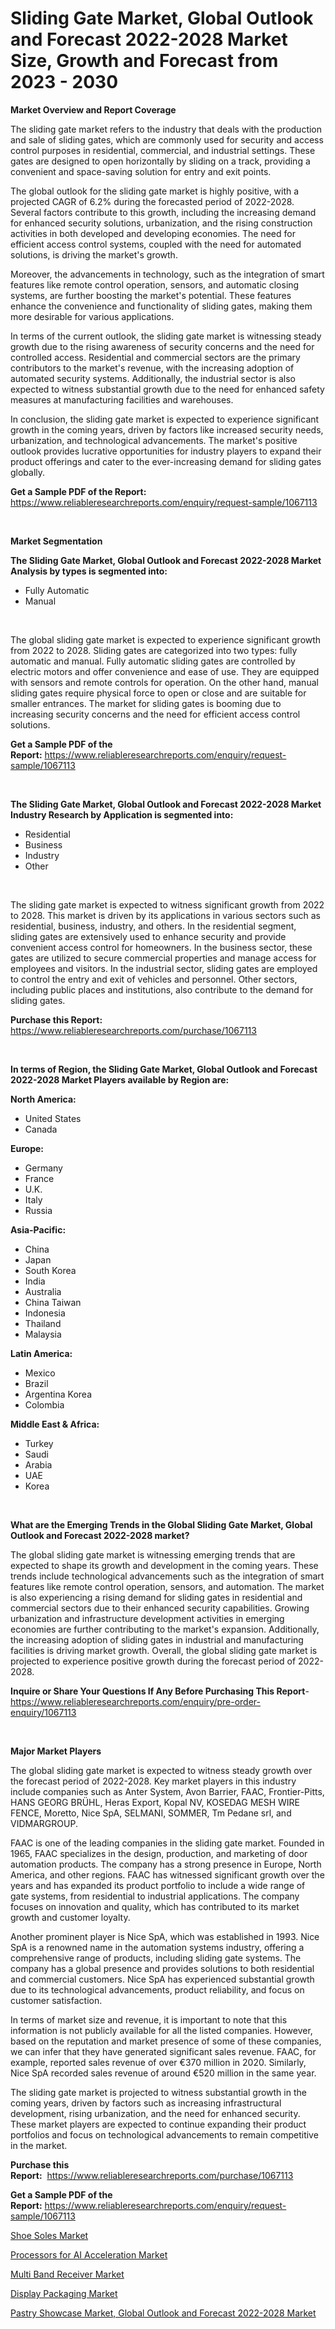 <p><h1>Sliding Gate Market, Global Outlook and Forecast 2022-2028 Market Size, Growth and Forecast from 2023 - 2030</h1></p><p><strong>Market Overview and Report Coverage</strong></p>
<p><p>The sliding gate market refers to the industry that deals with the production and sale of sliding gates, which are commonly used for security and access control purposes in residential, commercial, and industrial settings. These gates are designed to open horizontally by sliding on a track, providing a convenient and space-saving solution for entry and exit points.</p><p>The global outlook for the sliding gate market is highly positive, with a projected CAGR of 6.2% during the forecasted period of 2022-2028. Several factors contribute to this growth, including the increasing demand for enhanced security solutions, urbanization, and the rising construction activities in both developed and developing economies. The need for efficient access control systems, coupled with the need for automated solutions, is driving the market's growth.</p><p>Moreover, the advancements in technology, such as the integration of smart features like remote control operation, sensors, and automatic closing systems, are further boosting the market's potential. These features enhance the convenience and functionality of sliding gates, making them more desirable for various applications.</p><p>In terms of the current outlook, the sliding gate market is witnessing steady growth due to the rising awareness of security concerns and the need for controlled access. Residential and commercial sectors are the primary contributors to the market's revenue, with the increasing adoption of automated security systems. Additionally, the industrial sector is also expected to witness substantial growth due to the need for enhanced safety measures at manufacturing facilities and warehouses.</p><p>In conclusion, the sliding gate market is expected to experience significant growth in the coming years, driven by factors like increased security needs, urbanization, and technological advancements. The market's positive outlook provides lucrative opportunities for industry players to expand their product offerings and cater to the ever-increasing demand for sliding gates globally.</p></p>
<p><strong>Get a Sample PDF of the Report:</strong> <a href="https://www.reliableresearchreports.com/enquiry/request-sample/1067113">https://www.reliableresearchreports.com/enquiry/request-sample/1067113</a></p>
<p>&nbsp;</p>
<p><strong>Market Segmentation</strong></p>
<p><strong>The Sliding Gate Market, Global Outlook and Forecast 2022-2028 Market Analysis by types is segmented into:</strong></p>
<p><ul><li>Fully Automatic</li><li>Manual</li></ul></p>
<p>&nbsp;</p>
<p><p>The global sliding gate market is expected to experience significant growth from 2022 to 2028. Sliding gates are categorized into two types: fully automatic and manual. Fully automatic sliding gates are controlled by electric motors and offer convenience and ease of use. They are equipped with sensors and remote controls for operation. On the other hand, manual sliding gates require physical force to open or close and are suitable for smaller entrances. The market for sliding gates is booming due to increasing security concerns and the need for efficient access control solutions.</p></p>
<p><strong>Get a Sample PDF of the Report:</strong>&nbsp;<a href="https://www.reliableresearchreports.com/enquiry/request-sample/1067113">https://www.reliableresearchreports.com/enquiry/request-sample/1067113</a></p>
<p>&nbsp;</p>
<p><strong>The Sliding Gate Market, Global Outlook and Forecast 2022-2028 Market Industry Research by Application is segmented into:</strong></p>
<p><ul><li>Residential</li><li>Business</li><li>Industry</li><li>Other</li></ul></p>
<p>&nbsp;</p>
<p><p>The sliding gate market is expected to witness significant growth from 2022 to 2028. This market is driven by its applications in various sectors such as residential, business, industry, and others. In the residential segment, sliding gates are extensively used to enhance security and provide convenient access control for homeowners. In the business sector, these gates are utilized to secure commercial properties and manage access for employees and visitors. In the industrial sector, sliding gates are employed to control the entry and exit of vehicles and personnel. Other sectors, including public places and institutions, also contribute to the demand for sliding gates.</p></p>
<p><strong>Purchase this Report:</strong>&nbsp; <a href="https://www.reliableresearchreports.com/purchase/1067113">https://www.reliableresearchreports.com/purchase/1067113</a></p>
<p>&nbsp;</p>
<p><strong>In terms of Region, the Sliding Gate Market, Global Outlook and Forecast 2022-2028 Market Players available by Region are:</strong></p>
<p>
    <p> <strong> North America: </strong>
        <ul>
            <li>United States</li>
            <li>Canada</li>
        </ul>
        </p> 
    <p> <strong> Europe: </strong>
        <ul>
            <li>Germany</li>
            <li>France</li>
            <li>U.K.</li>
            <li>Italy</li>
            <li>Russia</li>
        </ul>
        </p> 
    <p> <strong> Asia-Pacific: </strong>
        <ul>
            <li>China</li>
            <li>Japan</li>
            <li>South Korea</li>
            <li>India</li>
            <li>Australia</li>
            <li>China Taiwan</li>
            <li>Indonesia</li>
            <li>Thailand</li>
            <li>Malaysia</li>
        </ul>
        </p> 
    <p> <strong> Latin America: </strong>
        <ul>
            <li>Mexico</li>
            <li>Brazil</li>
            <li>Argentina Korea</li>
            <li>Colombia</li>
        </ul>
        </p> 
    <p> <strong> Middle East & Africa: </strong>
        <ul>
            <li>Turkey</li>
            <li>Saudi</li>
            <li>Arabia</li>
            <li>UAE</li>
            <li>Korea</li>
        </ul>
    </p>
    </p>
<p>&nbsp;</p>
<p><strong>What are the Emerging Trends in the Global Sliding Gate Market, Global Outlook and Forecast 2022-2028 market?</strong></p>
<p><p>The global sliding gate market is witnessing emerging trends that are expected to shape its growth and development in the coming years. These trends include technological advancements such as the integration of smart features like remote control operation, sensors, and automation. The market is also experiencing a rising demand for sliding gates in residential and commercial sectors due to their enhanced security capabilities. Growing urbanization and infrastructure development activities in emerging economies are further contributing to the market's expansion. Additionally, the increasing adoption of sliding gates in industrial and manufacturing facilities is driving market growth. Overall, the global sliding gate market is projected to experience positive growth during the forecast period of 2022-2028.</p></p>
<p><strong>Inquire or Share Your Questions If Any Before Purchasing This Report</strong>- <a href="https://www.reliableresearchreports.com/enquiry/pre-order-enquiry/1067113">https://www.reliableresearchreports.com/enquiry/pre-order-enquiry/1067113</a></p>
<p>&nbsp;</p>
<p><strong>Major Market Players</strong></p>
<p><p>The global sliding gate market is expected to witness steady growth over the forecast period of 2022-2028. Key market players in this industry include companies such as Anter System, Avon Barrier, FAAC, Frontier-Pitts, HANS GEORG BRÜHL, Heras Export, Kopal NV, KOSEDAG MESH WIRE FENCE, Moretto, Nice SpA, SELMANI, SOMMER, Tm Pedane srl, and VIDMARGROUP.</p><p>FAAC is one of the leading companies in the sliding gate market. Founded in 1965, FAAC specializes in the design, production, and marketing of door automation products. The company has a strong presence in Europe, North America, and other regions. FAAC has witnessed significant growth over the years and has expanded its product portfolio to include a wide range of gate systems, from residential to industrial applications. The company focuses on innovation and quality, which has contributed to its market growth and customer loyalty.</p><p>Another prominent player is Nice SpA, which was established in 1993. Nice SpA is a renowned name in the automation systems industry, offering a comprehensive range of products, including sliding gate systems. The company has a global presence and provides solutions to both residential and commercial customers. Nice SpA has experienced substantial growth due to its technological advancements, product reliability, and focus on customer satisfaction.</p><p>In terms of market size and revenue, it is important to note that this information is not publicly available for all the listed companies. However, based on the reputation and market presence of some of these companies, we can infer that they have generated significant sales revenue. FAAC, for example, reported sales revenue of over €370 million in 2020. Similarly, Nice SpA recorded sales revenue of around €520 million in the same year.</p><p>The sliding gate market is projected to witness substantial growth in the coming years, driven by factors such as increasing infrastructural development, rising urbanization, and the need for enhanced security. These market players are expected to continue expanding their product portfolios and focus on technological advancements to remain competitive in the market.</p></p>
<p><strong>Purchase this Report:</strong>&nbsp;&nbsp;<a href="https://www.reliableresearchreports.com/purchase/1067113">https://www.reliableresearchreports.com/purchase/1067113</a></p>
<p></p>
<p><strong>Get a Sample PDF of the Report:</strong>&nbsp;<a href="https://www.reliableresearchreports.com/enquiry/request-sample/1067113">https://www.reliableresearchreports.com/enquiry/request-sample/1067113</a></p>
<p><p><a href="https://medium.com/@greisdukagjini2014/shoe-soles-market-size-growth-forecast-2023-2030-0ca98806d6b8">Shoe Soles Market</a></p><p><a href="https://www.reportprime.com/processors-for-ai-acceleration-r4971">Processors for AI Acceleration Market</a></p><p><a href="https://www.reportprime.com/multi-band-receiver-r4969">Multi Band Receiver Market</a></p><p><a href="https://www.linkedin.com/pulse/display-packaging-market-size-growth-forecast-from-2023--kgsfe/">Display Packaging Market</a></p><p><a href="https://github.com/GroverBarry/Market-Research-Report-List-1/blob/main/pastry-showcase-market-global-outlook-and-forecast-2022-2028-market.md">Pastry Showcase Market, Global Outlook and Forecast 2022-2028 Market</a></p></p>